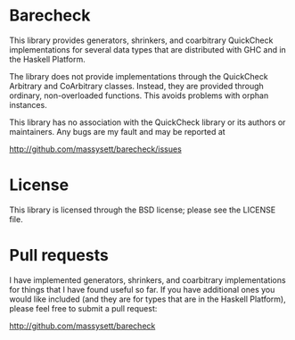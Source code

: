 # Barecheck

This library provides generators, shrinkers, and coarbitrary
QuickCheck implementations for several data types that are distributed
with GHC and in the Haskell Platform.

The library does not provide implementations through the QuickCheck
Arbitrary and CoArbitrary classes.  Instead, they are provided through
ordinary, non-overloaded functions.  This avoids problems with orphan
instances.

This library has no association with the QuickCheck library or its
authors or maintainers.  Any bugs are my fault and may be reported at

http://github.com/massysett/barecheck/issues

# License

This library is licensed through the BSD license; please see the
LICENSE file.

# Pull requests

I have implemented generators, shrinkers, and coarbitrary
implementations for things that I have found useful so far.  If you
have additional ones you would like included (and they are for types
that are in the Haskell Platform), please feel free to submit a pull
request:

http://github.com/massysett/barecheck
